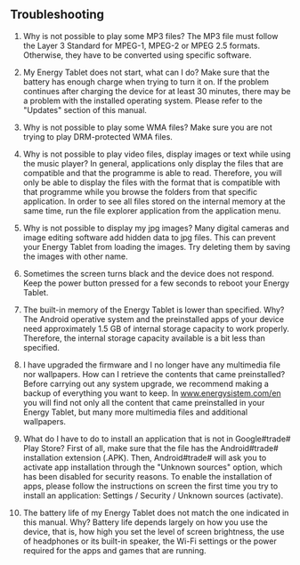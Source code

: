 ## Troubleshooting

1.	Why is not possible to play some MP3 files?
The MP3 file must follow the Layer 3 Standard for MPEG-1, MPEG-2 or MPEG 2.5 formats. Otherwise, they have to be converted using specific software.

2.	My Energy Tablet does not start, what can I do?
Make sure that the battery has enough charge when trying to turn it on. If the problem continues after charging the device for at least 30 minutes, there may be a problem with the installed operating system. Please refer to the "Updates" section of this manual.

3.	Why is not possible to play some WMA files?
Make sure you are not trying to play DRM-protected WMA files.

4.	Why is not possible to play video files, display images or text while using the music player?
In general, applications only display the files that are compatible and that the programme is able to read. Therefore, you will only be able to display the files with the format that is compatible with that programme while you browse the folders from that specific application. In order to see all files stored on the internal memory at the same time, run the file explorer application from the application menu.

5.	Why is not possible to display my jpg images?
Many digital cameras and image editing software add hidden data to jpg files. This can prevent your Energy Tablet from loading the images. Try deleting them by saving the images with other name.

6.	Sometimes the screen turns black and the device does not respond.
Keep the power button pressed for a few seconds to reboot your Energy Tablet.

7.	The built-in memory of the Energy Tablet is lower than specified. Why?
The Android operative system and the preinstalled apps of your device need approximately 1.5 GB of internal storage capacity to work properly. Therefore, the internal storage capacity available is a bit less than specified.

8.	I have upgraded the firmware and I no longer have any multimedia file nor wallpapers. How can I retrieve the contents that came preinstalled?
Before carrying out any system upgrade, we recommend making a backup of everything you want to keep. In www.energysistem.com/en you will find not only all the content that came preinstalled in your Energy Tablet, but many more multimedia files and additional wallpapers.

9.	What do I have to do to install an application that is not in Google#trade# Play Store?
First of all, make sure that the file has the Android#trade# installation extension (.APK). Then, Android#trade# will ask you to activate app installation through the "Unknown sources" option, which has been disabled for security reasons. To enable the installation of apps, please follow the instructions on screen the first time you try to install an application: Settings / Security / Unknown sources (activate). 

10.	The battery life of my Energy Tablet does not match the one indicated in this manual. Why?
Battery life depends largely on how you use the device, that is, how high you set the level of screen brightness, the use of headphones or its built-in speaker, the Wi-Fi settings or the power required for the apps and games that are running.
